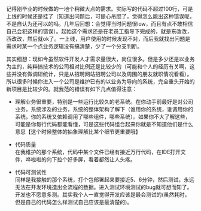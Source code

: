 记得刚毕业的时候做的一地个稍微大点的需求。实际写的代码不超过100行，可是上线的时候还是挂了（知道出问题后，可提心吊胆了，觉得怎么能出这种错误呢，不是自认为还可以的吗。几年后回想：会觉得当时问题很low，而且有点不敢相信自己会犯这样的错误）。起始这个需求还是在老员工指导下完成的，就是东改改，西改改，然后就ok了。一上线，用户使用的时候发现不对，而后我就找出问题是需求时某一个点业务逻辑没有搞清楚，少了一个分支判断。

其实细想：现如今虽然软件开发人才需求量很大，岗位很多。但是多少还是以业务为主的，纯粹搞技术的公司相对比例还是比较少的（可能和个人的经历有关啊，这些并没有做调研统计，只是从招聘网站招聘公司以及周围的朋友就职情况看看）。所以很多时候你进入一个公司是维护已有的以业务为导向的系统，完全重头开始的新项目是比较少的。就我范的错误有如下几点值得注意：

* 理解业务很重要，特别是一些运行比较久的老系统。在你动手前最好是对公司业务，系统涉及的业务，系统的整体架构了解下（谁用你的系统，谁调用你的系统，你的系统又依赖调用了哪些组件，哪些系统）。如果你不大了解这些，可能是你每行代码都能看懂，可是这些代码组合起来你就是不知道他们是什么意思【这个时候整体的抽象理解比某个细节更重要哦】

* 代码质量  
  在我维护的那个系统，代码中某个文件已经有接近万行代码，在IDE打开文件，哗啦啦的向下拉个好多屏，看着都然让人头疼。

* 代码可测试性  
  同样是我接触的那个系统，打个包部署起来要接近5、6分钟，然后测试，永远无法在开发环境造出全流程的数据。进入测试环境测试的bug就可想而知了。开发也不愿意多测。其实我个人一直觉得开发应该是最会测试的\(虽然耗时，但是自己的代码怎么样测试自己应该是最清楚的\)。







